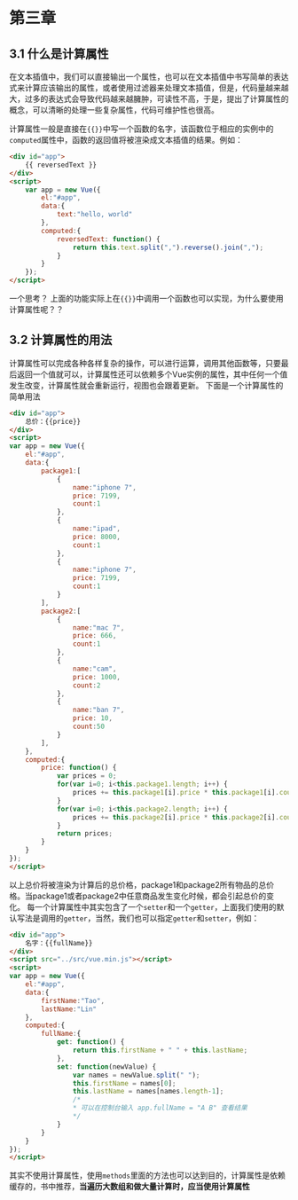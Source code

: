 # 第三章

## 3.1 什么是计算属性

在文本插值中，我们可以直接输出一个属性，也可以在文本插值中书写简单的表达式来计算应该输出的属性，或者使用过滤器来处理文本插值，但是，代码量越来越大，过多的表达式会导致代码越来越臃肿，可读性不高，于是，提出了计算属性的概念，可以清晰的处理一些复杂属性，代码可维护性也很高。

计算属性一般是直接在`{{}}`中写一个函数的名字，该函数位于相应的实例中的`computed`属性中，函数的返回值将被渲染成文本插值的结果。例如：

```html
<div id="app">
	{{ reversedText }}
</div>
<script>
	var app = new Vue({
	    el:"#app",
	    data:{
	        text:"hello, world"
	    },
	    computed:{
	    	reversedText: function() {
	    		return this.text.split(",").reverse().join(",");
	    	}
	    }
	});
</script>
``` 

一个思考？ 上面的功能实际上在`{{}}`中调用一个函数也可以实现，为什么要使用计算属性呢？？

## 3.2 计算属性的用法
计算属性可以完成各种各样复杂的操作，可以进行运算，调用其他函数等，只要最后返回一个值就可以，计算属性还可以依赖多个Vue实例的属性，其中任何一个值发生改变，计算属性就会重新运行，视图也会跟着更新。
下面是一个计算属性的简单用法

```html
<div id="app">
	总价：{{price}}
</div>
<script>
var app = new Vue({
	el:"#app",
	data:{
		package1:[
			{
				name:"iphone 7",
				price: 7199,
				count:1
			},
			{
				name:"ipad",
				price: 8000,
				count:1
			},
			{
				name:"iphone 7",
				price: 7199,
				count:1
			}
		],
		package2:[
			{
				name:"mac 7",
				price: 666,
				count:1
			},
			{
				name:"cam",
				price: 1000,
				count:2
			},
			{
				name:"ban 7",
				price: 10,
				count:50
			}
		],
	},
	computed:{
		price: function() {
			var prices = 0;
			for(var i=0; i<this.package1.length; i++) {
				prices += this.package1[i].price * this.package1[i].count;
			}
			for(var i=0; i<this.package2.length; i++) {
				prices += this.package2[i].price * this.package2[i].count;
			}
			return prices;
		}
	}
});
</script>
```

以上总价将被渲染为计算后的总价格，package1和package2所有物品的总价格。当package1或者package2中任意商品发生变化时候，都会引起总价的变化。
每一个计算属性中其实包含了一个`setter`和一个`getter`，上面我们使用的默认写法是调用的`getter`，当然，我们也可以指定`getter`和`setter`，例如：

```html
<div id="app">
	名字：{{fullName}}
</div>
<script src="../src/vue.min.js"></script>
<script>
var app = new Vue({
	el:"#app",
	data:{
		firstName:"Tao",
		lastName:"Lin"
	},
	computed:{
		fullName:{
			get: function() {
				return this.firstName + " " + this.lastName;
			},
			set: function(newValue) {
				var names = newValue.split(" ");
				this.firstName = names[0];
				this.lastName = names[names.length-1];
				/*
				* 可以在控制台输入 app.fullName = "A B" 查看结果
				*/
			}
		}
	}
});
</script>
```

其实不使用计算属性，使用`methods`里面的方法也可以达到目的，计算属性是依赖缓存的，书中推荐，**当遍历大数组和做大量计算时，应当使用计算属性**